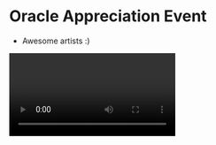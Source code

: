 # Oracle Appreciation Event #

* Awesome artists :)

<video width="auto" controls>
  <source src="oracle_event_final.mp4" type="video/mp4"/>
  <img width="auto" src="oracle_event_final.jpeg"/>
</video>
